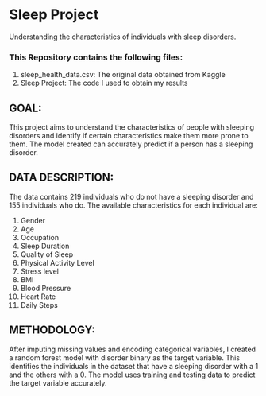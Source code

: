 # Sleep Project 
Understanding the characteristics of individuals with sleep disorders. 

### This Repository contains the following files:
1. sleep_health_data.csv: The original data obtained from Kaggle
2. Sleep Project: The code I used to obtain my results

## GOAL: 
This project aims to understand the characteristics of people with sleeping disorders and identify if certain characteristics make them more prone to them. The model created can accurately predict if a person has a sleeping disorder. 

## DATA DESCRIPTION: 
The data contains 219 individuals who do not have a sleeping disorder and 155 individuals who do. The available characteristics for each individual are:
1. Gender
2. Age
3. Occupation
4. Sleep Duration
5. Quality of Sleep
6. Physical Activity Level
7. Stress level
8. BMI
9. Blood Pressure
10. Heart Rate
11. Daily Steps

## METHODOLOGY:
After imputing missing values and encoding categorical variables, I created a random forest model with disorder binary as the target variable. This identifies the individuals in the dataset that have a sleeping disorder with a 1 and the others with a 0. The model uses training and testing data to predict the target variable accurately.

